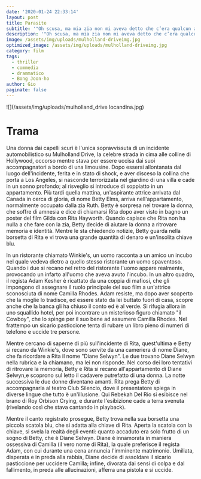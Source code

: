 ```yaml
---	
date: '2020-01-24 22:33:14'	
layout: post	
title: Parasite	
subtitle: '"Oh scusa, ma mia zia non mi aveva detto che c’era qualcun altro…"'	
description: '"Oh scusa, ma mia zia non mi aveva detto che c’era qualcun altro…"'	
image: /assets/img/uploads/mulholland-driveimg.jpg	
optimized_image: /assets/img/uploads/mulholland-driveimg.jpg	
category: film	
tags:	
  - thriller	
  - commedia	
  - drammatico	
  - Bong Joon-ho	  
author: Gio	
paginate: false	
---	
```

![](/assets/img/uploads/mulholland_drive locandina.jpg)	



# Trama	

Una donna dai capelli scuri è l'unica sopravvissuta di un incidente automobilistico su Mulholland Drive, la celebre strada in cima alle colline di Hollywood, occorso mentre stava per essere uccisa dai suoi accompagnatori a bordo di una limousine. Dopo essersi allontanata dal luogo dell'incidente, ferita e in stato di shock, e aver disceso la collina che porta a Los Angeles, si nasconde terrorizzata nel giardino di una villa e cade in un sonno profondo; al risveglio si introduce di soppiatto in un appartamento. Più tardi quella mattina, un'aspirante attrice arrivata dal Canada in cerca di gloria, di nome Betty Elms, arriva nell'appartamento, normalmente occupato dalla zia Ruth. Betty è sorpresa nel trovare la donna, che soffre di amnesia e dice di chiamarsi Rita dopo aver visto in bagno un poster del film Gilda con Rita Hayworth. Quando capisce che Rita non ha nulla a che fare con la zia, Betty decide di aiutare la donna a ritrovare memoria e identità. Mentre le sta chiedendo notizie, Betty guarda nella borsetta di Rita e vi trova una grande quantità di denaro e un'insolita chiave blu.

In un ristorante chiamato Winkie's, un uomo racconta a un amico un incubo nel quale vedeva dietro a quello stesso ristorante un uomo spaventoso. Quando i due si recano nel retro del ristorante l'uomo appare realmente, provocando un infarto all'uomo che aveva avuto l'incubo. In un altro quadro, il regista Adam Kesher è ricattato da una coppia di mafiosi, che gli impongono di assegnare il ruolo principale del suo film a un'attrice sconosciuta di nome Camilla Rhodes. Adam resiste, ma dopo aver scoperto che la moglie lo tradisce, ed essere stato da lei buttato fuori di casa, scopre anche che la banca gli ha chiuso il conto ed è al verde. Si rifugia allora in uno squallido hotel, per poi incontrare un misterioso figuro chiamato "il Cowboy", che lo spinge per il suo bene ad assumere Camilla Rhodes. Nel frattempo un sicario pasticcione tenta di rubare un libro pieno di numeri di telefono e uccide tre persone.

Mentre cercano di saperne di più sull'incidente di Rita, quest'ultima e Betty si recano da Winkie's, dove sono servite da una cameriera di nome Diane, che fa ricordare a Rita il nome "Diane Selwyn". Le due trovano Diane Selwyn nella rubrica e la chiamano, ma lei non risponde. Nel corso dei loro tentativi di ritrovare la memoria, Betty e Rita si recano all'appartamento di Diane Selwyn,e scoprono sul letto il cadavere putrefatto di una donna. La notte successiva le due donne diventano amanti. Rita prega Betty di accompagnarla al teatro Club Silencio, dove il presentatore spiega in diverse lingue che tutto è un'illusione. Qui Rebekah Del Rio si esibisce nel brano di Roy Orbison Crying, e durante l'esibizione cade a terra svenuta (rivelando così che stava cantando in playback).

Mentre il canto registrato prosegue, Betty trova nella sua borsetta una piccola scatola blu, che si adatta alla chiave di Rita. Aperta la scatola con la chiave, si svela la realtà degli eventi: quanto accaduto era solo frutto di un sogno di Betty, che è Diane Selwyn. Diane è innamorata in maniera ossessiva di Camilla (il vero nome di Rita), la quale preferisce il regista Adam, con cui durante una cena annuncia l'imminente matrimonio. Umiliata, disperata e in preda alla rabbia, Diane decide di assoldare il sicario pasticcione per uccidere Camilla; infine, divorata dai sensi di colpa e dal fallimento, in preda alle allucinazioni, afferra una pistola e si uccide.